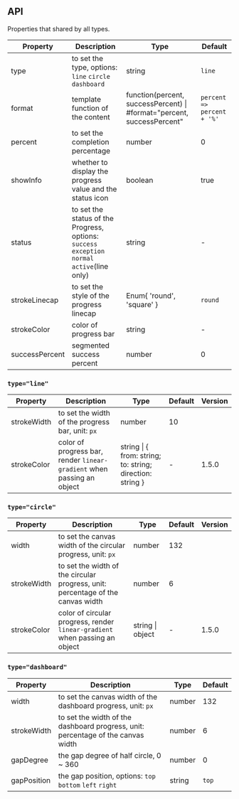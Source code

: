 ## API

Properties that shared by all types.

| Property | Description | Type | Default |
| --- | --- | --- | --- |
| type | to set the type, options: `line` `circle` `dashboard` | string | `line` |
| format | template function of the content | function(percent, successPercent) \| #format="percent, successPercent" | `percent => percent + '%'` |
| percent | to set the completion percentage | number | 0 |
| showInfo | whether to display the progress value and the status icon | boolean | true |
| status | to set the status of the Progress, options: `success` `exception` `normal` `active`(line only) | string | - |
| strokeLinecap | to set the style of the progress linecap | Enum{ 'round', 'square' } | `round` |
| strokeColor | color of progress bar | string | - |
| successPercent | segmented success percent | number | 0 |

### `type="line"`

| Property | Description | Type | Default | Version |
| --- | --- | --- | --- | --- |
| strokeWidth | to set the width of the progress bar, unit: `px` | number | 10 |  |
| strokeColor | color of progress bar, render `linear-gradient` when passing an object | string \| { from: string; to: string; direction: string } | - | 1.5.0 |

### `type="circle"`

| Property | Description | Type | Default | Version |
| --- | --- | --- | --- | --- |
| width | to set the canvas width of the circular progress, unit: `px` | number | 132 |  |
| strokeWidth | to set the width of the circular progress, unit: percentage of the canvas width | number | 6 |  |
| strokeColor | color of circular progress, render `linear-gradient` when passing an object | string \| object | - | 1.5.0 |

### `type="dashboard"`

| Property | Description | Type | Default |
| --- | --- | --- | --- |
| width | to set the canvas width of the dashboard progress, unit: `px` | number | 132 |
| strokeWidth | to set the width of the dashboard progress, unit: percentage of the canvas width | number | 6 |
| gapDegree | the gap degree of half circle, 0 ~ 360 | number | 0 |
| gapPosition | the gap position, options: `top` `bottom` `left` `right` | string | `top` |
